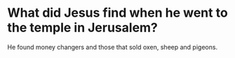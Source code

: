 # What did Jesus find when he went to the temple in Jerusalem?

He found money changers and those that sold oxen, sheep and pigeons.
